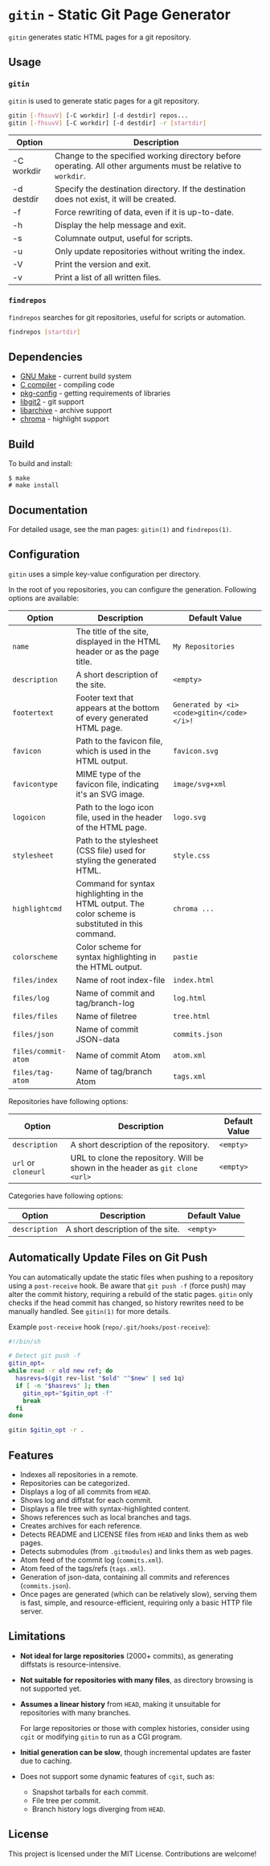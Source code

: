 # `gitin` - Static Git Page Generator

`gitin` generates static HTML pages for a git repository.

## Usage

### `gitin`

`gitin` is used to generate static pages for a git repository.

```bash
gitin [-fhsuvV] [-C workdir] [-d destdir] repos...
gitin [-fhsuvV] [-C workdir] [-d destdir] -r [startdir]
```

| Option     | Description                                                                                                    |
| ---------- | -------------------------------------------------------------------------------------------------------------- |
| -C workdir | Change to the specified working directory before operating. All other arguments must be relative to `workdir`. |
| -d destdir | Specify the destination directory. If the destination does not exist, it will be created.                      |
| -f         | Force rewriting of data, even if it is up-to-date.                                                             |
| -h         | Display the help message and exit.                                                                             |
| -s         | Columnate output, useful for scripts.                                                                          |
| -u         | Only update repositories without writing the index.                                                            |
| -V         | Print the version and exit.                                                                                    |
| -v         | Print a list of all written files.                                                                             |

### `findrepos`

`findrepos` searches for git repositories, useful for scripts or automation.

```bash
findrepos [startdir]
```

## Dependencies

- [GNU Make](https://www.gnu.org/software/make/) - current build system
- [C compiler](https://gcc.gnu.org/) - compiling code
- [pkg-config](https://www.freedesktop.org/wiki/Software/pkg-config/) - getting requirements of libraries
- [libgit2](https://libgit2.org/) - git support
- [libarchive](https://libarchive.org/) - archive support
- [chroma](https://github.com/alecthomas/chroma) - highlight support

## Build

To build and install:

```
$ make
# make install
```

## Documentation

For detailed usage, see the man pages: `gitin(1)` and `findrepos(1)`.

## Configuration

`gitin` uses a simple key-value configuration per directory. 

In the root of you repositories, you can configure the generation. Following options are available:

| **Option**          | **Description**                                                                                      | **Default Value**                         |
| ------------------- | ---------------------------------------------------------------------------------------------------- | ----------------------------------------- |
| `name`              | The title of the site, displayed in the HTML header or as the page title.                            | `My Repositories`                         |
| `description`       | A short description of the site.                                                                     | `<empty>`                                 |
| `footertext`        | Footer text that appears at the bottom of every generated HTML page.                                 | `Generated by <i><code>gitin</code></i>!` |
| `favicon`           | Path to the favicon file, which is used in the HTML output.                                          | `favicon.svg`                             |
| `favicontype`       | MIME type of the favicon file, indicating it's an SVG image.                                         | `image/svg+xml`                           |
| `logoicon`          | Path to the logo icon file, used in the header of the HTML page.                                     | `logo.svg`                                |
| `stylesheet`        | Path to the stylesheet (CSS file) used for styling the generated HTML.                               | `style.css`                               |
| `highlightcmd`      | Command for syntax highlighting in the HTML output. The color scheme is substituted in this command. | `chroma ...`                              |
| `colorscheme`       | Color scheme for syntax highlighting in the HTML output.                                             | `pastie`                                  |
| `files/index`       | Name of root index-file                                                                              | `index.html`                              |
| `files/log`         | Name of commit and tag/branch-log                                                                    | `log.html`                                |
| `files/files`       | Name of filetree                                                                                     | `tree.html`                               |
| `files/json`        | Name of commit JSON-data                                                                             | `commits.json`                            |
| `files/commit-atom` | Name of commit Atom                                                                                  | `atom.xml`                                |
| `files/tag-atom`    | Name of tag/branch Atom                                                                              | `tags.xml`                                |

Repositories have following options:

| **Option**          | **Description**                                                               | **Default Value** |
| ------------------- | ----------------------------------------------------------------------------- | ----------------- |
| `description`       | A short description of the repository.                                        | `<empty>`         |
| `url` or `cloneurl` | URL to clone the repository. Will be shown in the header as `git clone <url>` | `<empty>`         |

Categories have following options:

| **Option**    | **Description**                  | **Default Value** |
| ------------- | -------------------------------- | ----------------- |
| `description` | A short description of the site. | `<empty>`         |


## Automatically Update Files on Git Push

You can automatically update the static files when pushing to a repository using a `post-receive` hook. Be aware that `git push -f` (force push) may alter the commit history, requiring a rebuild of the static pages. `gitin` only checks if the head commit has changed, so history rewrites need to be manually handled. See `gitin(1)` for more details.

Example `post-receive` hook (`repo/.git/hooks/post-receive`):

```bash
#!/bin/sh

# Detect git push -f
gitin_opt=
while read -r old new ref; do
  hasrevs=$(git rev-list "$old" "^$new" | sed 1q)
  if [ -n "$hasrevs" ]; then
    gitin_opt="$gitin_opt -f"
    break
  fi
done

gitin $gitin_opt -r .
```

## Features

- Indexes all repositories in a remote.
- Repositories can be categorized.
- Displays a log of all commits from `HEAD`.
- Shows log and diffstat for each commit.
- Displays a file tree with syntax-highlighted content.
- Shows references such as local branches and tags.
- Creates archives for each reference.
- Detects README and LICENSE files from `HEAD` and links them as web pages.
- Detects submodules (from `.gitmodules`) and links them as web pages.
- Atom feed of the commit log (`commits.xml`).
- Atom feed of the tags/refs (`tags.xml`).
- Generation of json-data, containing all commits and references (`commits.json`).
- Once pages are generated (which can be relatively slow), serving them is fast, simple, and resource-efficient, requiring only a basic HTTP file server.

## Limitations

- **Not ideal for large repositories** (2000+ commits), as generating diffstats is resource-intensive.
- **Not suitable for repositories with many files**, as directory browsing is not supported yet.
- **Assumes a linear history** from `HEAD`, making it unsuitable for repositories with many branches.

  For large repositories or those with complex histories, consider using `cgit` or modifying `gitin` to run as a CGI program.

- **Initial generation can be slow**, though incremental updates are faster due to caching.
- Does not support some dynamic features of `cgit`, such as:
  - Snapshot tarballs for each commit.
  - File tree per commit.
  - Branch history logs diverging from `HEAD`.

## License

This project is licensed under the MIT License. Contributions are welcome!